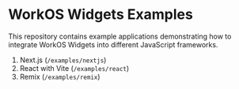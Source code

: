 # WorkOS Widgets Examples

This repository contains example applications demonstrating how to integrate WorkOS Widgets into different JavaScript frameworks.

1. Next.js (`/examples/nextjs`)
2. React with Vite (`/examples/react`)
3. Remix (`/examples/remix`)
